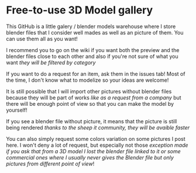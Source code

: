 # Free-to-use 3D Model gallery
This GitHub is a little galery / blender models warehouse where I store blender files that I consider well mades as well as an picture of them. You can use them all as you want!

I recommend you to go on the wiki if you want both the preview and the blender files close to each other and also if you're not sure of what you want *they will be filtered by category*

If you want to do a request for an item, ask them in the issues tab! Most of the time, I don't know what to modelize so your ideas are welcome!

It is still possible that I will import other pictures without blender files because they will be part of works *like as a request from a company* but there will be enough point of view so that you can make the model by yourself!

If you see a blender file without picture, it means that the picture is still being rendered *thanks to the sheep it community, they will be avaible faster*

You can also simply request some colors variation on some pictures I post here. I won't deny a lot of request, but especially not those *exception made if you ask that from a 3D model I lost the blender file linked to it or some commercial ones where I usually never gives the Blender file but only pictures from different point of view*!
